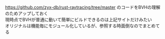 https://github.com/zyx-db/rust-raytracing/tree/master
のコードをBVHの理解のためアップしておく  
現時点でBVHが普通に動いて簡単にビルドできるのは上記サイトだけみたい  
オリジナルは機能毎にモジュール化しているが、参照する時面倒なのでまとめてる  
